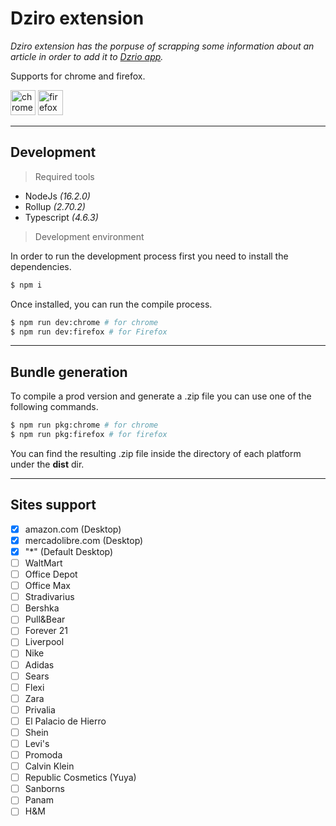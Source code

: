  # Dziro  extension

*Dziro extension has the porpuse of scrapping some information about an article in order to add it to [Dzrio app](https://dziro.vercel.app).*

Supports for chrome and firefox.

<img src="https://duckduckgo.com/i/f57f75b5.png" alt="chrome" style="width: 40px" > 
<img src="https://upload.wikimedia.org/wikipedia/commons/thumb/a/a0/Firefox_logo%2C_2019.svg/115px-Firefox_logo%2C_2019.svg.png"  alt="firefox" style="width: 40px"  />


---

## Development
> Required tools
- NodeJs *(16.2.0)*
- Rollup *(2.70.2)*
- Typescript *(4.6.3)*

> Development environment 

In order to run the development process first you need to install the dependencies.

```bash
$ npm i
```
Once installed, you can run the compile process.

```bash
$ npm run dev:chrome # for chrome
$ npm run dev:firefox # for Firefox
```

--- 
## Bundle generation

To compile a prod version and generate a .zip file you can use one of the following commands.

```bash
$ npm run pkg:chrome # for chrome
$ npm run pkg:firefox # for firefox
```

You can find the resulting .zip file inside the directory of each platform under the **dist** dir.


---
## Sites support

- [X] amazon.com (Desktop)
- [X] mercadolibre.com (Desktop)
- [X] "*" (Default Desktop)
- [ ] WaltMart
- [ ] Office Depot
- [ ] Office Max
- [ ] Stradivarius
- [ ] Bershka
- [ ] Pull&Bear
- [ ] Forever 21
- [ ] Liverpool
- [ ] Nike
- [ ] Adidas
- [ ] Sears
- [ ] Flexi
- [ ] Zara
- [ ] Privalia
- [ ] El Palacio de Hierro
- [ ] Shein
- [ ] Levi's
- [ ] Promoda
- [ ] Calvin Klein
- [ ] Republic Cosmetics (Yuya)
- [ ] Sanborns
- [ ] Panam
- [ ] H&M